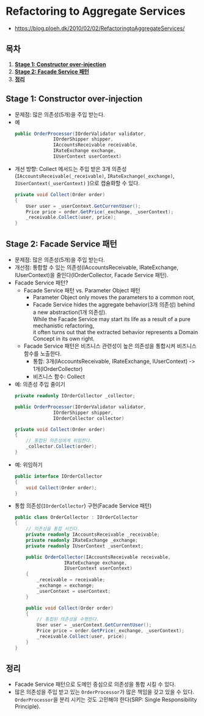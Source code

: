 # Refactoring to Aggregate Services
- https://blog.ploeh.dk/2010/02/02/RefactoringtoAggregateServices/

## 목차
1. **[Stage 1:  Constructor over-injection](#stage-1-constructor-over-injection)**
1. **[Stage 2: Facade Service 패턴](#stage-2-facade-service-패턴)**
1. **[정리](#정리)**

## Stage 1: Constructor over-injection
- 문제점: 많은 의존성(5개)을 주입 받는다.
- 예
  ```cs
  public OrderProcessor(IOrderValidator validator,
                IOrderShipper shipper,
                IAccountsReceivable receivable,
                IRateExchange exchange,
                IUserContext userContext)
   ```
- 개선 방향: Collect 메서드는 주입 받은 3개 의존성(```IAccountsReceivable(_receivable)```, ```IRateExchange(_exchange)```, ```IUserContext(_userContext)``` )으로 캡슐화할 수 있다.
  ```cs
  private void Collect(Order order)
  {
      User user = _userContext.GetCurrentUser();
      Price price = order.GetPrice(_exchange, _userContext);
      _receivable.Collect(user, price);
  }					  
  ```

## Stage 2: Facade Service 패턴
- 문제점: 많은 의존성(5개)을 주입 받는다.
- 개선점: 통합할 수 있는 의존성(IAccountsReceivable, IRateExchange, IUserContext)을 줄인다(IOrderCollector, Facade Service 패턴).
- Facade Service 패턴?
  - Facade Service 패턴 vs. Parameter Object 패턴
    - Parameter Object only moves the parameters to a common root, 
    - Facade Service hides the aggregate behavior(3개 의존성) behind a new abstraction(1개 의존성).  
      While the Facade Service may start its life as a result of a pure mechanistic refactoring,   
      it often turns out that the extracted behavior represents a Domain Concept in its own right.  
  - Facade Service 패턴은 비즈니스 관련성이 높은 의존성을 통합시켜 비즈니스 함수를 노출한다.  
    - 통합: 3개(IAccountsReceivable, IRateExchange, IUserContext) -> 1개(IOrderCollector)
    - 비즈니스 함수: Collect
- 예: 의존성 주입 줄이기
  ```cs		
  private readonly IOrderCollector _collector;

  public OrderProcessor(IOrderValidator validator,
                IOrderShipper shipper,
                IOrderCollector collector)		
  
  private void Collect(Order order)
  {
      // 통합된 의존성에게 위임한다.
      _collector.Collect(order);
  }		
  ```
- 예: 위임하기		
  ```cs
  public interface IOrderCollector
  {
      void Collect(Order order);
  }		
  ```
- 통합 의존성(```IOrderCollector```) 구현(Facade Service 패턴)
  ```cs
  public class OrderCollector : IOrderCollector
  {
      // 의존성을 통합 시킨다.
      private readonly IAccountsReceivable _receivable;
      private readonly IRateExchange _exchange;
      private readonly IUserContext _userContext;
  
      public OrderCollector(IAccountsReceivable receivable,
                    IRateExchange exchange,
                    IUserContext userContext)
      {
          _receivable = receivable;
          _exchange = exchange;
          _userContext = userContext;
      }
  
      public void Collect(Order order)
      {
          // 통합된 의존성을 수행한다.
          User user = _userContext.GetCurrentUser();
          Price price = order.GetPrice(_exchange, _userContext);
          _receivable.Collect(user, price);
      }
  }	
  ```

## 정리
- Facade Service 패턴으로 도메인 중심으로 의존성을 통합 시킬 수 있다.
- 많은 의존성을 주입 받고 있는 ```OrderProcessor```가 많은 책임을 갖고 있을 수 있다. ```OrderProcessor```을 분리 시키는 것도 고민해야 한다(SRP: Single Responsibility Principle).